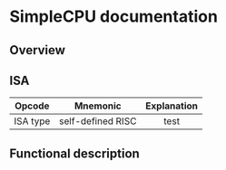 # SimpleCPU documentation

## Overview


## ISA
| Opcode        | Mnemonic      | Explanation      |
| ------------- |:-------------:| :-------------:| 
| ISA type      | self-defined RISC | test|


## Functional description
